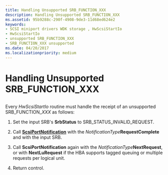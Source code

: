 ```yaml
---
title: Handling Unsupported SRB_FUNCTION_XXX
description: Handling Unsupported SRB_FUNCTION_XXX
ms.assetid: 95b9288c-290f-4908-9de3-11d68ed624e2
keywords:
- SCSI miniport drivers WDK storage , HwScsiStartIo
- HwScsiStartIo
- unsupported SRB_FUNCTION_XXX
- SRB_FUNCTION_XXX unsupported
ms.date: 04/20/2017
ms.localizationpriority: medium
---
```


# Handling Unsupported SRB\_FUNCTION\_XXX


## <span id="ddk_handling_unsupported_srb_function_xxx_kg"></span><span id="DDK_HANDLING_UNSUPPORTED_SRB_FUNCTION_XXX_KG"></span>


Every *HwScsiStartIo* routine must handle the receipt of an unsupported SRB\_FUNCTION\_*XXX* as follows:

1.  Set the input SRB's **SrbStatus** to SRB\_STATUS\_INVALID\_REQUEST.

2.  Call [**ScsiPortNotification**](/windows-hardware/drivers/ddi/srb/nf-srb-scsiportnotification) with the *NotificationType***RequestComplete** and with the input SRB.

3.  Call **ScsiPortNotification** again with the *NotificationType***NextRequest**, or with **NextLuRequest** if the HBA supports tagged queuing or multiple requests per logical unit.

4.  Return control.

 

